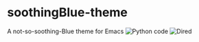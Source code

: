 # soothingBlue-theme
A not-so-soothing-Blue theme for Emacs
![Python code](https://github.com/iburunat/soothingBlue-theme/images/im1.png)
![Dired](https://github.com/iburunat/soothingBlue-theme/images/im2.png)
